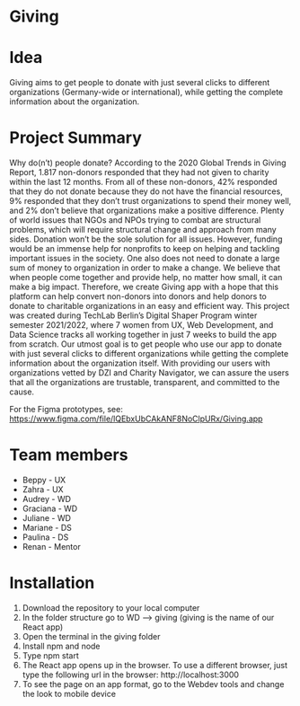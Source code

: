 # Giving

# Idea
Giving aims to get people to donate with just several clicks to different organizations (Germany-wide or international), while getting the complete information about the organization.

# Project Summary
Why do(n’t) people donate?
According to the 2020 Global Trends in Giving Report, 1.817 non-donors responded that they had not given to charity within the last 12 months. From all of these non-donors, 42% responded that they do not donate because they do not have the financial resources, 9% responded that they don’t trust organizations to spend their money well, and 2% don’t believe that organizations make a positive difference.
Plenty of world issues that NGOs and NPOs trying to combat are structural problems, which will require structural change and approach from many sides. Donation won’t be the sole solution for all issues. However, funding would be an immense help for nonprofits to keep on helping and tackling important issues in the society. One also does not need to donate a large sum of money to organization in order to make a change. We believe that when people come together and provide help, no matter how small, it can make a big impact. Therefore, we create Giving app with a hope that this platform can help convert non-donors into donors and help donors to donate to charitable organizations in an easy and efficient way.
This project was created during TechLab Berlin’s Digital Shaper Program winter semester 2021/2022, where 7 women from UX, Web Development, and Data Science tracks all working together in just 7 weeks to build the app from scratch. Our utmost goal is to get people who use our app to donate with just several clicks to different organizations while getting the complete information about the organization itself. With providing our users with organizations vetted by DZI and Charity Navigator, we can assure the users that all the organizations are trustable, transparent, and committed to the cause.

For the Figma prototypes, see: https://www.figma.com/file/lQEbxUbCAkANF8NoClpURx/Giving.app

# Team members

- Beppy - UX
- Zahra - UX
- Audrey - WD
- Graciana - WD
- Juliane - WD
- Mariane - DS
- Paulina - DS
- Renan - Mentor

# Installation

1. Download the repository to your local computer
2. In the folder structure go to WD --> giving (giving is the name of our React app)
3. Open the terminal in the giving folder
4. Install npm and node
5. Type npm start
6. The React app opens up in the browser. To use a different browser, just type the following url in the browser: http://localhost:3000 
7. To see the page on an app format, go to the Webdev tools and change the look to mobile device
